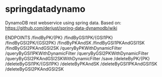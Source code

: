 # springdatadynamo

DynamoDB rest webservice using spring data. Based on:
https://github.com/derjust/spring-data-dynamodb/wiki

ENDPOINTS
/findByPK/{PK}
/findByGSI1PK/{GSI1PK}
/findByGSI2PK/{GSI2PK}
/findByPKAndSK
/findByGSI1PKAndGSI1SK
/findByGSI2PKAndGSI2SK
/queryByPKWithDynamicFilter
/queryByGSI1PKWithDynamicFilter
/queryByGSI2PKWithDynamicFilter
/queryByGSI2PKAndGSI2SKWithDynamicFilter
/save
/deleteByPK/{PK}
/deleteByGSI1PK/{GSI1PK}
/deleteByPKAndSK
/deleteByGSI1PKAndGSI1SK
/deleteByGSI2PKAndGSI2SK
